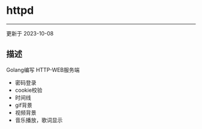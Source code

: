# httpd
---
更新于 2023-10-08

## 描述
Golang编写 HTTP-WEB服务端  
* 密码登录
* cookie校验
* 时间线
* gif背景
* 视频背景
* 音乐播放，歌词显示